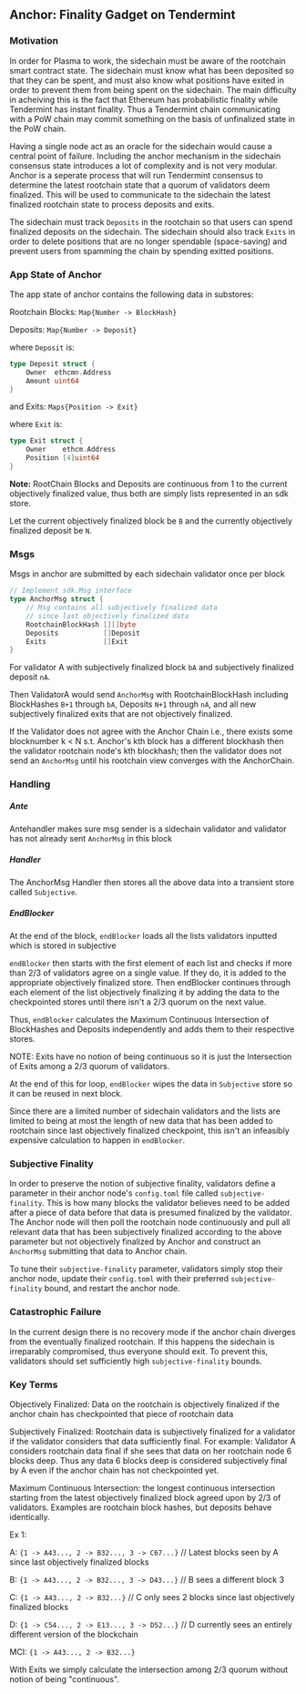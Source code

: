 ## Anchor: Finality Gadget on Tendermint

### Motivation
In order for Plasma to work, the sidechain must be aware of the rootchain smart contract state. The sidechain must know what has been deposited so that they can be spent, and must also know what positions have exited in order to prevent them from being spent on the sidechain. The main difficulty in acheiving this is the fact that Ethereum has probabilistic finality while Tendermint has instant finality. Thus a Tendermint chain communicating with a PoW chain may commit something on the basis of unfinalized state in the PoW chain.

Having a single node act as an oracle for the sidechain would cause a central point of failure. Including the anchor mechanism in the sidechain consensus state introduces a lot of complexity and is not very modular. Anchor is a seperate process that will run Tendermint consensus to determine the latest rootchain state that a quorum of validators deem finalized. This will be used to communicate to the sidechain the latest finalized rootchain state to process deposits and exits.

The sidechain must track `Deposits` in the rootchain so that users can spend finalized deposits on the sidechain. The sidechain should also track `Exits` in order to delete positions that are no longer spendable (space-saving) and prevent users from spamming the chain by spending exitted positions.

### App State of Anchor
The app state of anchor contains the following data in substores:

Rootchain Blocks: `Map{Number -> BlockHash}`

Deposits: `Map{Number -> Deposit}`

where `Deposit` is:

```go
type Deposit struct {
    Owner  ethcmn.Address
    Amount uint64
}
```

and Exits: `Maps{Position -> Exit}`

where `Exit` is:

```go
type Exit struct {
    Owner    ethcm.Address
    Position [4]uint64
}
```

**Note:** RootChain Blocks and Deposits are continuous from 1 to the current objectively finalized value, thus both are simply lists represented in an sdk store.

Let the current objectively finalized block be `B` and the currently objectively finalized deposit be `N`.

### Msgs

Msgs in anchor are submitted by each sidechain validator once per block

```go
// Implement sdk.Msg interface
type AnchorMsg struct {
    // Msg contains all subjectively finalized data 
    // since last objectively finalized data
    RootchainBlockHash [][]byte
    Deposits           []Deposit
    Exits              []Exit
}
```

For validator A with subjectively finalized block `bA` and subjectively finalized deposit `nA`.

Then ValidatorA would send `AnchorMsg` with RootchainBlockHash including BlockHashes `B+1` through `bA`, Deposits `N+1` through `nA`, and all new subjectively finalized exits that are not objectively finalized.

If the Validator does not agree with the Anchor Chain
i.e., there exists some blocknumber k < N s.t. Anchor's kth block has a different blockhash then the validator rootchain node's kth blockhash; then the validator does not send an `AnchorMsg` until his rootchain view converges with the AnchorChain.

### Handling

##### Ante
Antehandler makes sure msg sender is a sidechain validator and validator has not already sent `AnchorMsg` in this block

##### Handler

The AnchorMsg Handler then stores all the above data into a transient store called `Subjective`.

##### EndBlocker

At the end of the block, `endBlocker` loads all the lists validators inputted which is stored in subjective

`endBlocker` then starts with the first element of each list and checks if more than 2/3 of validators agree on a single value. If they do, it is added to the appropriate objectively finalized store. Then endBlocker continues through each element of the list objectively finalizing it by adding the data to the checkpointed stores until there isn't a 2/3 quorum on the next value.

Thus, `endBlocker` calculates the Maximum Continuous Intersection of BlockHashes and Deposits independently and adds them to their respective stores.

NOTE: Exits have no notion of being continuous so it is just the Intersection of Exits among a 2/3 quorum of validators.

At the end of this for loop, `endBlocker` wipes the data in `Subjective` store so it can be reused in next block.

Since there are a limited number of sidechain validators and the lists are limited to being at most the length of new data that has been added to rootchain since last objectively finalized checkpoint, this isn't an infeasibly expensive calculation to happen in `endBlocker`.

### Subjective Finality

In order to preserve the notion of subjective finality, validators define a parameter in their anchor node's `config.toml` file called `subjective-finality`. This is how many blocks the validator believes need to be added after a piece of data before that data is presumed finalized by the validator. The Anchor node will then poll the rootchain node continuously and pull all relevant data that has been subjectively finalized according to the above parameter but not objectively finalized by Anchor and construct an `AnchorMsg` submitting that data to Anchor chain.

To tune their `subjective-finality` parameter, validators simply stop their anchor node, update their `config.toml` with their preferred `subjective-finality` bound, and restart the anchor node.

### Catastrophic Failure

In the current design there is no recovery mode if the anchor chain diverges from the eventually finalized rootchain. If this happens the sidechain is irreparably compromised, thus everyone should exit. To prevent this, validators should set sufficiently high `subjective-finality` bounds.

### Key Terms
Objectively Finalized: Data on the rootchain is objectively finalized if the anchor chain has checkpointed that piece of rootchain data

Subjectively Finalized: Rootchain data is subjectively finalized for a validator if the validator considers that data sufficiently final. For example: Validator A considers rootchain data final if she sees that data on her rootchain node 6 blocks deep. Thus any data 6 blocks deep is considered subjectively final by A even if the anchor chain has not checkpointed yet.

Maximum Continuous Intersection: the longest continuous intersection starting from the latest objectively finalized block agreed upon by 2/3 of validators. Examples are rootchain block hashes, but deposits behave identically.

Ex 1:

A: `{1 -> A43..., 2 -> B32..., 3 -> C67...}` // Latest blocks seen by A since last objectively finalized blocks

B: `{1 -> A43..., 2 -> B32..., 3 -> D43...}` // B sees a different block 3

C: `{1 -> A43..., 2 -> B32...}` // C only sees 2 blocks since last objectively finalized blocks

D: `{1 -> C54..., 2 -> E13..., 3 -> D52...}` // D currently sees an entirely different version of the blockchain

MCI: `{1 -> A43..., 2 -> B32...}`

With Exits we simply calculate the intersection among 2/3 quorum without notion of being "continuous".